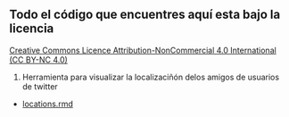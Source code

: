 ## Todo el código que encuentres aquí esta bajo la licencia
[Creative Commons Licence Attribution-NonCommercial 4.0 International (CC BY-NC 4.0) ](https://creativecommons.org/licenses/by-nc/4.0/)

1. Herramienta para visualizar la localizaciñón delos amigos de usuarios de twitter
* [locations.rmd](https://github.com/methodlab/rrss/edit/master/twitter/locations.rmd)
	
